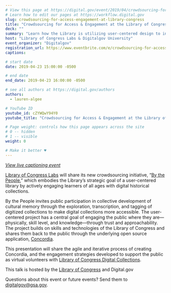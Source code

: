 ```yaml
---
# View this page at https://digital.gov/event/2019/04/crowdsourcing-for-access-engagement-at
# Learn how to edit our pages at https://workflow.digital.gov
slug: crowdsourcing-for-access-engagement-at-library-congress
title: "Crowdsourcing for Access & Engagement at the Library of Congress"
deck: ""
summary: "Learn how the Library is utilizing user-centered design to invite the public to explore, transcribe, and tag historical materials through a new open source platform."
host: "Library of Congress Labs & Digitalgov University"
event_organizer: "Digitalgov"
registration_url: https://www.eventbrite.com/e/crowdsourcing-for-access-engagement-at-the-library-of-congress-registration-59761556424
captions: 

# start date
date: 2019-04-23 15:00:00 -0500

# end date
end_date: 2019-04-23 16:00:00 -0500

# see all authors at https://digital.gov/authors
authors: 
  - lauren-algee

# YouTube ID
youtube_id: cZYWQwY94Y0
youtube_title: "Crowdsourcing for Access & Engagement at the Library of Congress"

# Page weight: controls how this page appears across the site
# 0 -- hidden
# 1 -- visible
weight: 0

# Make it better ♥
---
```


_[View live captioning event](https://www.captionedtext.com/client/event.aspx?EventID=3997009&CustomerID=321)_

[Library of Congress Labs](https://labs.loc.gov/) will share its new crowdsourcing initiative, “[By the People](https://crowd.loc.gov),” which embodies the Library’s strategic goal of a user-centered library by actively engaging learners of all ages with digital historical collections.

By the People invites public participation in collective development of cultural memory through the exploration, transcription, and tagging of digitized collections to make digital collections more accessible. The user-centered project has a central goal of engaging the public where they are—physically, skill level, and knowledge—through trust and approachability. The project builds on skills and technologies of the Library of Congress and shares them back to the public through the underlying open source application, [Concordia](https://github.com/LibraryOfCongress/concordia). 

This presentation will share the agile and iterative process of creating Concordia, and the engagement strategies developed to support the public as virtual volunteers with [Library of Congress Digital Collections](https://www.loc.gov/collections/).

This talk is hosted by the [Library of Congress](https://www.loc.gov/) and Digital.gov

Questions about this event or future events? Send them to [digitalgov@gsa.gov](mailto:digitalgov@gsa.gov).


